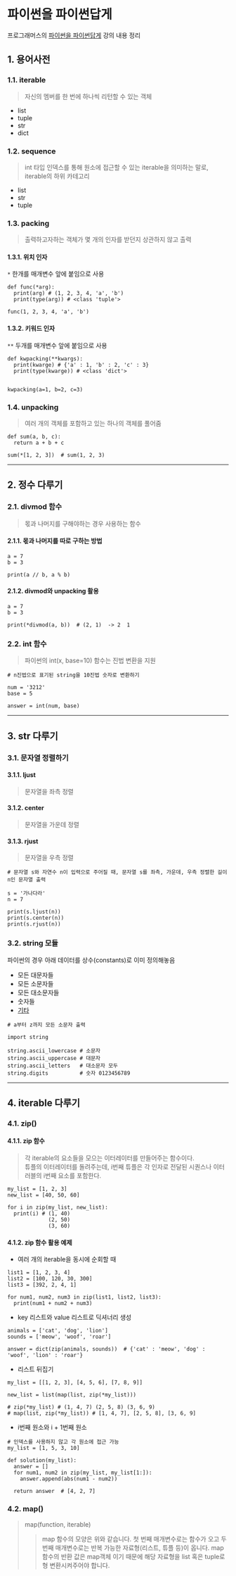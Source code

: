 # 파이썬을 파이썬답게
프로그래머스의 [파이썬을 파이썬답게](https://programmers.co.kr/learn/courses/4008) 강의 내용 정리

## 1. 용어사전
### 1.1. iterable
> 자신의 멤버를 한 번에 하나씩 리턴할 수 있는 객체
* list
* tuple
* str
* dict

### 1.2. sequence
> int 타입 인덱스를 통해 원소에 접근할 수 있는 iterable을 의미하는 말로, iterable의 하위 카테고리
* list
* str
* tuple

### 1.3. packing
> 출력하고자하는 객체가 몇 개의 인자를 받던지 상관하지 않고 출력   

#### 1.3.1. 위치 인자
```*``` 한개를 매개변수 앞에 붙임으로 사용
```
def func(*arg):
  print(arg) # (1, 2, 3, 4, 'a', 'b')
  print(type(arg)) # <class 'tuple'>
  
func(1, 2, 3, 4, 'a', 'b')

```

#### 1.3.2. 키워드 인자
```**``` 두개를 매개변수 앞에 붙임으로 사용
```
def kwpacking(**kwargs):
  print(kwarge) # {'a' : 1, 'b' : 2, 'c' : 3}
  print(type(kwarge)) # <class 'dict'>
  
 
kwpacking(a=1, b=2, c=3)
```

### 1.4. unpacking
> 여러 개의 객체를 포함하고 있는 하나의 객체를 풀어줌

```
def sum(a, b, c):
  return a + b + c
  
sum(*[1, 2, 3])  # sum(1, 2, 3)
```

-----------------------

## 2. 정수 다루기
### 2.1. divmod 함수
> 몫과 나머지를 구해야하는 경우 사용하는 함수

#### 2.1.1. 몫과 나머지를 따로 구하는 방법
```
a = 7
b = 3

print(a // b, a % b)
```

#### 2.1.2. divmod와 unpacking 활용
```
a = 7
b = 3

print(*divmod(a, b))  # (2, 1)  -> 2  1
```


### 2.2. int 함수
> 파이썬의 int(x, base=10) 함수는 진법 변환을 지원

```
# n진법으로 표기된 string을 10진법 숫자로 변환하기

num = '3212'
base = 5

answer = int(num, base)
```

---------------

## 3. str 다루기
### 3.1. 문자열 정렬하기
#### 3.1.1. ljust
> 문자열을 좌측 정렬

#### 3.1.2. center
> 문자열을 가운데 정렬

#### 3.1.3. rjust
> 문자열을 우측 정렬

```
# 문자열 s와 자연수 n이 입력으로 주어질 때, 문자열 s를 좌측, 가운데, 우측 정렬한 길이 n인 문자열 출력

s = '가나다라'
n = 7

print(s.ljust(n))
print(s.center(n))
print(s.rjust(n))
```

### 3.2. string 모듈
파이썬의 경우 아래 데이터를 상수(constants)로 이미 정의해놓음

* 모든 대문자들
* 모든 소문자들
* 모든 대소문자들
* 숫자들
* [기타](https://docs.python.org/3/library/string.html)

```
# a부터 z까지 모든 소문자 출력

import string

string.ascii_lowercase # 소문자
string.ascii_uppercase # 대문자
string.ascii_letters   # 대소문자 모두
string.digits          # 숫자 0123456789
```

------------

## 4. iterable 다루기
### 4.1. zip()
#### 4.1.1. zip 함수
> 각 iterable의 요소들을 모으는 이터레이터를 만들어주는 함수이다.   
> 튜플의 이터레이터를 돌려주는데, i번째 튜플은 각 인자로 전달된 시퀀스나 이터러블의 i번째 요소를 포함한다.

``` 
my_list = [1, 2, 3]
new_list = [40, 50, 60]

for i in zip(my_list, new_list):
  print(i) # (1, 40)
             (2, 50)
             (3, 60)
```

#### 4.1.2. zip 함수 활용 예제
* 여러 개의 iterable을 동시에 순회할 때 
```
list1 = [1, 2, 3, 4]
list2 = [100, 120, 30, 300]
list3 = [392, 2, 4, 1]

for num1, num2, num3 in zip(list1, list2, list3):
  print(num1 + num2 + num3)
```    

* key 리스트와 value 리스트로 딕셔너리 생성
```
animals = ['cat', 'dog', 'lion']
sounds = ['meow', 'woof', 'roar']

answer = dict(zip(animals, sounds))  # {'cat' : 'meow', 'dog' : 'woof', 'lion' : 'roar'}
```      

* 리스트 뒤집기
```
my_list = [[1, 2, 3], [4, 5, 6], [7, 8, 9]]

new_list = list(map(list, zip(*my_list)))

# zip(*my_list) # (1, 4, 7) (2, 5, 8) (3, 6, 9)
# map(list, zip(*my_list)) # [1, 4, 7], [2, 5, 8], [3, 6, 9]
```     

* i번째 원소와 i + 1번째 원소
```
# 인덱스를 사용하지 않고 각 원소에 접근 가능
my_list = [1, 5, 3, 10]

def solution(my_list):
  answer = []
  for num1, num2 in zip(my_list, my_list[1:]):
    answer.append(abs(num1 - num2))
   
  return answer  # [4, 2, 7]
```    

### 4.2. map()
> map(function, iterable)
>> map 함수의 모양은 위와 같습니다.
>> 첫 번째 매개변수로는 함수가 오고
>> 두 번째 매개변수로는 반복 가능한 자료형(리스트, 튜플 등)이 옵니다.
>> map 함수의 반환 값은 map객체 이기 때문에 해당 자료형을 list 혹은 tuple로 형 변환시켜주어야 합니다.


  
